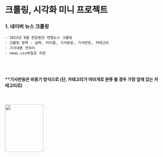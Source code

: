 # 크롤링, 시각화 미니 프로젝트

### 1. 네이버 뉴스 크롤링
    - 2023년 8월 한달동안 연합뉴스 크롤링 
    - 크롤링 항목 : 날짜, 타이틀, 기사본문, 기사반응, 카테고리
    - 기사내용 전차리
    - news.csv파일로 저장
<br/>
<br/> 

####  **기사반응은 비동기 방식으로 (단, 카테고리가 여러개로 분류 될 경우 가장 앞에 있는 카테고리로)
<br/>
<br/> 
    
<img src="https://github.com/yumioh/data_analysis/assets/38059057/8547f4ff-fd7f-478c-8ad4-dc66fc0c8475" width="50%" height="20%" />




